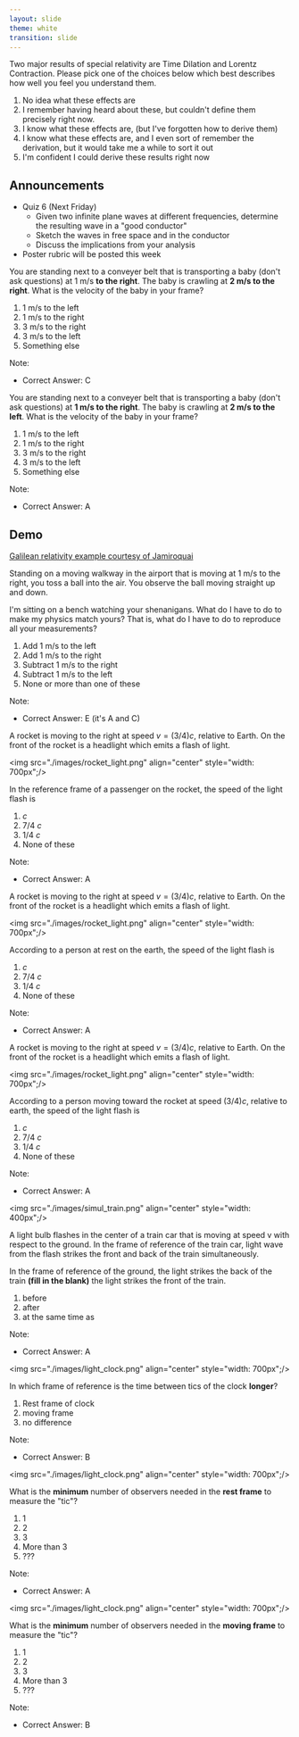 ```yaml
---
layout: slide
theme: white
transition: slide
---
```


<section data-markdown>

Two major results of special relativity are Time Dilation and Lorentz Contraction. Please pick one of the choices below which best describes how well you feel you understand them.

1. No idea what these effects are
2. I remember having heard about these, but couldn't define them precisely right now.
3. I know what these effects are, (but I've forgotten how to derive them)
4. I know what these effects are, and I even sort of remember the derivation, but it would take me a while to sort it out
5. I'm confident I could derive these results right now

</section>


<section data-markdown>

## Announcements

* Quiz 6 (Next Friday)
  * Given two infinite plane waves at different frequencies, determine the resulting wave in a "good conductor"
  * Sketch the waves in free space and in the conductor
  * Discuss the implications from your analysis
* Poster rubric will be posted this week

</section>

<section data-markdown>

You are standing next to a conveyer belt that is transporting a baby (don't ask questions) at 1 m/s **to the right**. The baby is crawling at **2 m/s to the right**. What is the velocity of the baby in your frame?

1. 1 m/s to the left
2. 1 m/s to the right
3. 3 m/s to the right
4. 3 m/s to the left
5. Something else

Note:
* Correct Answer: C

</section>

<section data-markdown>

You are standing next to a conveyer belt that is transporting a baby (don't ask questions) at **1 m/s to the right**. The baby is crawling at **2 m/s to the left**. What is the velocity of the baby in your frame?

1. 1 m/s to the left
2. 1 m/s to the right
3. 3 m/s to the right
4. 3 m/s to the left
5. Something else

Note:
* Correct Answer: A

</section>

<section data-markdown>

## Demo

[Galilean relativity example courtesy of Jamiroquai](https://vimeo.com/58139812)

</section>

<section data-markdown>

Standing on a moving walkway in the airport that is moving at 1 m/s to the right, you toss a ball into the air. You observe the ball moving straight up and down.

I'm sitting on a bench watching your shenanigans. What do I have to do to make my physics match yours? That is, what do I have to do to reproduce all your measurements?

1. Add 1 m/s to the left
2. Add 1 m/s to the right
3. Subtract 1 m/s to the right
4. Subtract 1 m/s to the left
5. None or more than one of these

Note:
* Correct Answer: E (it's A and C)

</section>

<section data-markdown>

A rocket is moving to the right at speed $v = (3/4)c$, relative to Earth.  On the  front of the rocket is a headlight which emits a flash of light.

<img src="./images/rocket_light.png" align="center" style="width: 700px";/>

In the reference frame of a passenger on the rocket, the speed of the light flash is

1. $c$
2. 7/4 $c$
3. 1/4 $c$
4. None of these

Note:
* Correct Answer: A

</section>

<section data-markdown>

A rocket is moving to the right at speed $v = (3/4)c$, relative to Earth.  On the  front of the rocket is a headlight which emits a flash of light.

<img src="./images/rocket_light.png" align="center" style="width: 700px";/>

According to a person at rest on the earth, the speed of the light flash is

1. $c$
2. 7/4 $c$
3. 1/4 $c$
4. None of these

Note:
* Correct Answer: A

</section>

<section data-markdown>

A rocket is moving to the right at speed $v = (3/4)c$, relative to Earth.  On the  front of the rocket is a headlight which emits a flash of light.

<img src="./images/rocket_light.png" align="center" style="width: 700px";/>

According to a person moving toward the rocket at speed $(3/4)c$, relative to earth, the speed of the light flash is

1. $c$
2. 7/4 $c$
3. 1/4 $c$
4. None of these

Note:
* Correct Answer: A

</section>

<section data-markdown>

<img src="./images/simul_train.png" align="center" style="width: 400px";/>

A light bulb flashes in the center of a train car that is moving at speed v with respect to the ground.  In the frame of reference of the train car, light wave from the flash strikes the front and back of the train simultaneously.

In the frame of reference of the ground, the light strikes the back of the train **(fill in the blank)** the light strikes the front of the train.

1. before
2. after
3. at the same time as

Note:
* Correct Answer: A
</section>

<section data-markdown>

<img src="./images/light_clock.png" align="center" style="width: 700px";/>

In which frame of reference is the time between tics of the clock **longer**?

1. Rest frame of clock
2. moving frame
3. no difference

Note:
* Correct Answer: B

</section>

<section data-markdown>

<img src="./images/light_clock.png" align="center" style="width: 700px";/>

What is the **minimum** number of observers needed in the **rest frame** to measure the "tic"?

1. 1
2. 2
3. 3
4. More than 3
5. ???

Note:
* Correct Answer: A

</section>

<section data-markdown>

<img src="./images/light_clock.png" align="center" style="width: 700px";/>

What is the **minimum** number of observers needed in the **moving frame** to measure the "tic"?

1. 1
2. 2
3. 3
4. More than 3
5. ???

Note:
* Correct Answer: B

</section>
